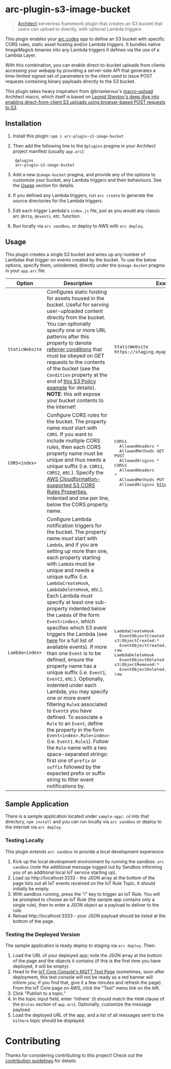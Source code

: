 # arc-plugin-s3-image-bucket

> [Architect](arc.codes) serverless framework plugin that creates an S3 bucket that users can upload to directly, with optional Lambda triggers

This plugin enables your [arc.codes](arc.codes) app to define an S3 bucket with
specific CORS rules, static asset hosting and/or Lambda triggers. It bundles native
ImageMagick binaries into any Lambda triggers it defines via the use of a Lambda
Layer.

With this combination, you can enable direct-to-bucket uploads from
clients accessing your webapp by providing a server-side API that generates
a time-limited signed set of parameters to the client used to issue POST
requests containing binary payloads directly to the S3 bucket.

This plugin takes heavy inspiration from @brianleroux's
[macro-upload](https://github.com/architect/macro-upload) Architect macro, which
itself is based on [Leonid Shevtov's deep dive into enabling direct-from-client
S3 uploads using browser-based POST requests to
S3](https://leonid.shevtsov.me/post/demystifying-s3-browser-upload/).

## Installation

1. Install this plugin: `npm i arc-plugin-s3-image-bucket`

2. Then add the following line to the `@plugins` pragma in your Architect project manifest (usually `app.arc`):

        @plugins
        arc-plugin-s3-image-bucket

3. Add a new `@image-bucket` pragma, and provide any of the options to customize
   your bucket, any Lambda triggers and their behaviours. See the
   [Usage](#usage) section for details.
4. If you defined any Lambda triggers, run `arc create` to generate the source
   directories for the Lambda triggers.
5. Edit each trigger Lambda's `index.js` file, just as you would any classic arc
   `@http`, `@events`, etc. function.
6. Run locally via `arc sandbox`, or deploy to AWS with `arc deploy`.

## Usage

This plugin creates a single S3 bucket and wires up any number of Lambdas that
trigger on events created by the bucket. To use the below options, specify them,
unindented, directly under the `@image-bucket` pragma in your `app.arc` file.

|Option|Description|Example|
|---|---|---|
|`StaticWebsite`|Configures static hosting for assets housed in the bucket. Useful for serving user-uploaded content directly from the bucket. You can optionally specify one or more URL patterns after this property to denote [referrer conditions][ref-condition] that must be obeyed on GET requests to the contents of the bucket (see the `Condition` property at the end of [this S3 Policy example][ref-docs] for details). **NOTE**: this will expose your bucket contents to the internet!|`StaticWebsite https://staging.myapp.com/*`|
|`CORS<index>`|Configure CORS rules for the bucket. The property name _must_ start with `CORS`. If you want to include multiple CORS rules, then each CORS property name must be unique and thus needs a unique suffix (i.e. `CORS1`, `CORS2`, etc.). Specify the [AWS Cloudformation-supported S3 CORS Rules Properties][cors], indented and one per line, below the CORS property name.|<pre>CORS1<br>&nbsp;&nbsp;AllowedHeaders *<br>&nbsp;&nbsp;AllowedMethods GET POST<br>&nbsp;&nbsp;AllowedOrigins *<br>CORS2<br>&nbsp;&nbsp;AllowedHeaders *<br>&nbsp;&nbsp;AllowedMethods PUT<br>&nbsp;&nbsp;AllowedOrigins https://staging.myapp.com</pre>|
|`Lambda<index>`|Configure Lambda notification triggers for the bucket. The property name _must_ start with `Lambda`, and if you are setting up more than one, each property starting with `Lambda` must be unique and needs a unique suffix (i.e. `LambdaCreateHook`, `LambdaDeleteHook`, etc.). Each Lambda _must_ specify at least one sub-property indented below the `Lambda` of the form `Event<index>`, which specifies which S3 event triggers the Lambda (see [here][s3-events] for a full list of available events). If more than one `Event` is to be defined, ensure the property name has a unique suffix (i.e. `Event1`, `Event2`, etc.). Optionally, indented under each Lambda, you may specify one or more event filtering `Rule`s associated to `Event`s you have defined. To associate a `Rule` to an `Event`, define the property in the form `Event<index>.Rule<index>` (i.e. `Event1.Rule1`). Follow the `Rule` name with a two space-separated strings: first one of `prefix` or `suffix` followed by the expected prefix or suffix string to filter event notifications by.|<pre>LambdaCreateHook<br>&nbsp;&nbsp;EventObjectCreated s3:ObjectCreated:&#42;<br>&nbsp;&nbsp;EventObjectCreated.RulePrefix prefix raw<br>LambdaDeleteHook<br>&nbsp;&nbsp;EventObjectDeleted s3:ObjectRemoved:&#42;<br>&nbsp;&nbsp;EventObjectDeleted.RulePrefix prefix raw</pre>|


## Sample Application

There is a sample application located under `sample-app/`. `cd` into that
directory, `npm install` and you can run locally via `arc sandbox` or deploy to
the internet via `arc deploy`.

### Testing Locally

This plugin extends `arc sandbox` to provide a local development experience:

1. Kick up the local development environment by running the sandbox: `arc sandbox`
   (note the additional message logged out by Sandbox informing you of an
   additional local IoT service starting up).
2. Load up http://localhost:3333 - the JSON array at the bottom of the page
   lists out all IoT events received on the IoT Rule Topic. It should initially
   be empty.
3. With sandbox running, press the "i" key to trigger an IoT Rule. You will be
   prompted to choose an IoT Rule (the sample app contains only a single rule),
   then to enter a JSON object as a payload to deliver to the rule.
4. Reload http://localhost:3333 - your JSON payload should be listed at the
   bottom of the page.

### Testing the Deployed Version

The sample application is ready deploy to staging via `arc deploy`. Then:

1. Load the URL of your deployed app; note the JSON array at the bottom of the
   page and the objects it contains (if this is the first time you have
   deployed, it will be empty).
1. Head to the [IoT Core Console's MQTT Test Page](https://us-west-1.console.aws.amazon.com/iot/home?region=us-west-1#/test)
   (sometimes, soon after deployment, this test console will not be ready as a red
   banner will inform you; if you find that, give it a few minutes and refresh the
   page). From the IoT Core page on AWS, click the "Test" menu link on the left.
2. Click "Publish to a topic."
3. In the topic input field, enter 'hithere' (it should match the `FROM` clause
   of the `@rules` section of `app.arc`). Optionally, customize the message
   payload.
4. Load the deployed URL of the app, and a list of all messages sent to the
   `hithere` topic should be displayed.

# Contributing

Thanks for considering contributing to this project! Check out the
[contribution guidelines](CONTRIBUTING.md) for details.

[cors]: https://docs.aws.amazon.com/AWSCloudFormation/latest/UserGuide/aws-properties-s3-bucket-cors-corsrule.html#aws-properties-s3-bucket-cors-corsrule-properties
[ref-docs]: https://docs.aws.amazon.com/AWSCloudFormation/latest/UserGuide/aws-properties-s3-policy.html#aws-properties-s3-policy--examples
[ref-condition]: https://docs.aws.amazon.com/IAM/latest/UserGuide/reference_policies_condition-keys.html#condition-keys-referer
[s3-events]: https://docs.aws.amazon.com/AmazonS3/latest/userguide/notification-how-to-event-types-and-destinations.html#supported-notification-event-types

